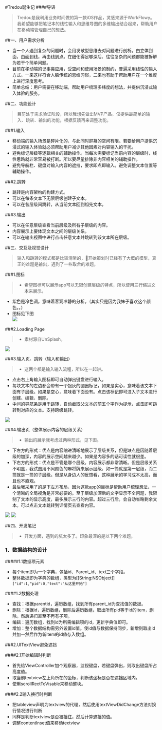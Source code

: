 #Tredou诞生记
####导语
>Tredou是我利用业务时间做的第一款iOS作品，灵感来源于WorkFlowy。我希望能够把笔记本的线性输入和思维导图的多维输出结合起来，帮助用户在移动端管理自己的想法。

##一、用户需求分析

* 当一个人遇到复杂的问题时，会用发散型思维去对问题进行剖析。由立体到面，由面到线，再由线到点。在细化得足够深后，往往复杂的问题都能被拆解为若干个简单问题。  
* 目前在移动端的记事类应用，受空间和使用场景的制约，普遍采用线性的输入方式。一来这样符合人脑传统的思维习惯，二来也有助于帮助用户在一个维度上进行深度思考。
* 简单总结：用户需要在移动端，帮助用户梳理多纬度的想法，并提供沉浸式输入体验的服务。

##二、功能设计
>目前处于需求验证阶段，所以我想先做出MVP产品。仅提供最简单的输入、跳转、输出的功能，根据反馈再来调整功能。

###1.输入
* 移动端的输入场景是碎片化的，与此同时屏幕的空间有限。若要给用户提供沉浸式的输入体验就必须帮助用户减少其他因素对内容输入的干扰。
*  避免标记层级等逻辑相关的辅助操作。当每次需要标记当前内容的层级时，线性思路就非常容易被打断。所以要尽量排除非内容相关的辅助操作。
* 避免导航栏、键盘对输入内容的遮挡，要求即点即输入。避免调整文本位置等辅助操作。

###2.跳转
* 跳转是内容架构的构建方式。
* 可以在每条文本下无限层级创建子文本。
* 可以在各层级间跳转，从当前文本回到祖先文本。

###3.输出
* 可以在任意层级查看当前层级及所有子层级的内容。
* 内容展示上要体现文本之间的层级关系。
* 可以在输出视图中进行点击任意文本并跳转到该文本所在层级。

##三、交互及视觉设计
>输入和跳转的模式都是比较清晰的，开始策划时已经有了大概的模型，真正的难题是输出，遇到了一些取舍的难题。

###1.图标  
>* 希望图标可以展示app可以无限创建层级的特点，所以使用三行缩进文本来展示。
* 紫色是冷色调，意味着客观冷静的分析。（其实只是因为我妹子喜欢这个颜色。。）  
* 图标见下图  
![](http://checkitnow-photo.stor.sinaapp.com/Tredou图标.png)  



###2.Loading Page  
>* 素材源自UnSplash。 

![](http://checkitnow-photo.stor.sinaapp.com/loadingpage.png)  

###3.输入页、跳转（输入和输出）
>* 这两个都是输入输入流程，所以在一起讲。  
 * 点击右上角输入图标即可自动弹出键盘进行输入。
 * 每块文本的左边都会带有一个银灰的圆圈标记，如果是实心，意味着该文本下面有子层级。如果是空心，意味着下面没有。点击该标记即可进入子文本进行创建、编辑、删除。
 * 中间的导航条是用于跳转，自动截取父文本的前五个字作为提示，点击即可跳转到对应的文本。支持跨级跳转。

![](http://checkitnow-photo.stor.sinaapp.com/输入2.png)
  
###4.输出页（整体展示内容的层级关系）
>* 输出的展示我考虑过两种形式，见下图。
* 下左方的形式：优点是内容缩进清晰地展示了层级关系，但是缺点是因随着层级的加深，内容的展示空间越来越少。如果是内容多的话可读性就很差。
* 下右方的形式：优点是不管是哪个层级，内容展示都非常清晰。但是层级关系不明显，我试图用不同颜色的麻将牌来展示层级，如一筒就是第一层级，而二筒就是一筒的子层级。但是从身边人的反馈看，这种展示的学习成本太高，而且也不直观。
* 最后我采用了的是下左方布局，因为这款app的目标是帮助用户梳理想法，一个清晰的全局视角是非常必要的。至于层级加深后的文字显示不全问题，我限制了文本的显示高度，最多展示三行的内容。超过三行后，会自动省略剩余文本。可以点击文本跳转到详情页去查看内容。

![](http://checkitnow-photo.stor.sinaapp.com/输出1.png)   ![](http://checkitnow-photo.stor.sinaapp.com/输出2.png)


##四、开发笔记
>* 开发方面，遇到的坑太多了。印象最深的是以下两个难题。

### 1、数据结构的设计
#####1.1数据项元素
* 每个item即为一个字典，包括id、Parent_id、text三个字段。
* 整体数据即为字典的数组，类型为[[String:NSObject]]  
  `["id":1,"pid":0,"text":"从这里开始"]`  

####1.2数据处理
* 查找：根据parentid，遍历数组，找到所有parent_id为查找值的数据。
* 删除：根据id，遍历数组，删除后遍历数组，取出所有pid等于id的item，删除。然后递归直至不再有子项。
* 编辑：遍历数组，找到id为所需编辑项的id，更新字典值即可。
* 增加：整个数据结构需另外设置id值。使id值与数据保持同步，新增则取出id并加一然后作为新item的id值存入数组。  
 


###2.UITextView避免遮挡  

####2.1开始编辑时判断
* 首先给ViewController加个观察器，监视键盘，若键盘弹出，则取出键盘所占高度值。
* 取当前textview左上角所在的坐标，判断该坐标是否在遮挡区域内。
* 使用scrollRectToVisable来移动整块。

####2.2输入换行时判断
* 把tableview声明为textview的代理，然后使用textViewDidChange方法对换行情况进行判断
* 同样是判断textview是否被挡住，然后计算遮挡的值。
* 调整contentInset值来移动textview
